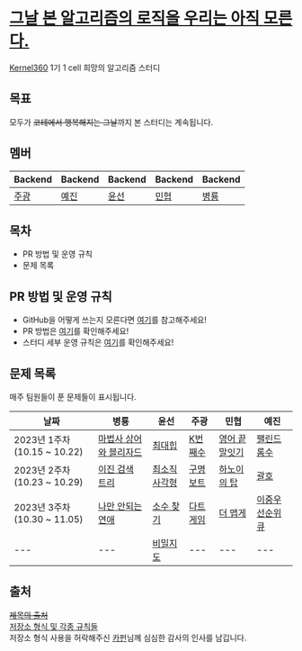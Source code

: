 # [그날 본 알고리즘의 로직을 우리는 아직 모른다.](https://www.youtube.com/watch?v=jE0Ym96vmCA)
[Kernel360](https://github.com/Kernel360) 1기 1 cell 희망의 알고리즘 스터디  

## 목표
모두가 ~~코테에서 행복해지는 그날~~까지 본 스터디는 계속됩니다.

## 멤버
|Backend|Backend|Backend|Backend|Backend|
|---|---|---|---|---|
|[주광](https://github.com/Hju95)|[예진](https://github.com/yejincode)|[윤선](https://github.com/yoonseon12)|[민협](https://github.com/GBGreenBravo)|[병룡](https://github.com/fingersdanny)|

## 목차
* PR 방법 및 운영 규칙
* 문제 목록

## PR 방법 및 운영 규칙
* GitHub을 어떻게 쓰는지 모른다면 [여기](admin/git_intro.md)를 참고해주세요!
* PR 방법은 [여기](admin/PR_rules.md)를 확인해주세요!
* 스터디 세부 운영 규칙은 [여기](admin/Study_rules.md)를 확인해주세요!
 
## 문제 목록
매주 팀원들이 푼 문제들이 표시됩니다.


| 날짜                        | 병룡                                                    | 윤선                                                                        | 주광                                                                       | 민협                                                                         |예진|
|---------------------------|-------------------------------------------------------|---------------------------------------------------------------------------|--------------------------------------------------------------------------|----------------------------------------------------------------------------|---|
| 2023년 1주차 (10.15 ~ 10.22) | [마법사 상어와 블리자드](https://www.acmicpc.net/problem/21611) | [최대힙](https://www.acmicpc.net/problem/11279)                              | [K번째수](https://school.programmers.co.kr/learn/courses/30/lessons/42748)  | [영어 끝말잇기](https://school.programmers.co.kr/learn/courses/30/lessons/12981) | [팰린드롬수](https://www.acmicpc.net/problem/1259)|
| 2023년 2주차 (10.23 ~ 10.29) | [이진 검색 트리](https://www.acmicpc.net/problem/5639)      | [최소직사각형](https://school.programmers.co.kr/learn/courses/30/lessons/86491) | [구명보트](https://school.programmers.co.kr/learn/courses/30/lessons/42885)  | [하노이의 탑](https://school.programmers.co.kr/learn/courses/30/lessons/12946)                               | [괄호](https://www.acmicpc.net/problem/9012)                                                                        |---|
| 2023년 3주차 (10.30 ~ 11.05) | [나만 안되는 연애](https://www.acmicpc.net/problem/14621)     | [소수 찾기](https://school.programmers.co.kr/learn/courses/30/lessons/42839)  | [다트 게임](https://school.programmers.co.kr/learn/courses/30/lessons/17682) | [더 맵게](https://school.programmers.co.kr/learn/courses/30/lessons/42626) | [이중우선순위큐](https://school.programmers.co.kr/learn/courses/30/lessons/42628) |
| ---                       | ---                                                   | [비밀지도](https://school.programmers.co.kr/learn/courses/30/lessons/17681)  | ---                                                                      | ---                                                                        |---|


## 출처
[~~제목의 출처~~](https://github.com/WeStillDontKnowTheAlgorithmWeSawThatDay/AlgorithmStudyOfDestruction)   
[저장소 형식 및 각종 규칙들](https://github.com/Inmeso-Algorithm)  
저장소 형식 사용을 허락해주신 [카펀](https://github.com/kchung1995)님께 심심한 감사의 인사를 남깁니다.
